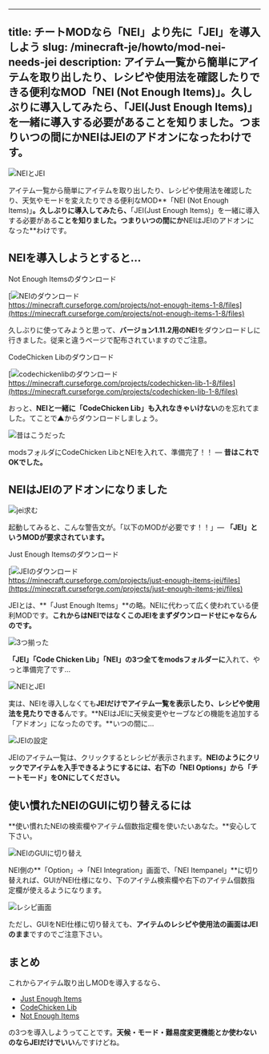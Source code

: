 
---
title: チートMODなら「NEI」より先に「JEI」を導入しよう
slug: /minecraft-je/howto/mod-nei-needs-jei
description: アイテム一覧から簡単にアイテムを取り出したり、レシピや使用法を確認したりできる便利なMOD「NEI (Not Enough Items)」。久しぶりに導入してみたら、「JEI(Just Enough Items)」を一緒に導入する必要があることを知りました。つまりいつの間にかNEIはJEIのアドオンになったわけです。
---

![NEIとJEI](https://cdn-ak.f.st-hatena.com/images/fotolife/s/sasigume/20210208/20210208102947.png)

アイテム一覧から簡単にアイテムを取り出したり、レシピや使用法を確認したり、天気やモードを変えたりできる便利なMOD**「NEI (Not Enough Items)」**。久しぶりに導入してみたら、**「JEI(Just Enough Items)」を一緒に導入する必要がある**ことを知りました。つまりいつの間にか**NEIはJEIのアドオンになった**わけです。

## NEIを導入しようとすると…

Not Enough Itemsのダウンロード

[![NEIのダウンロード](https://cdn-ak.f.st-hatena.com/images/fotolife/s/sasigume/20210208/20210208113453.png)  
https://minecraft.curseforge.com/projects/not-enough-items-1-8/files](https://minecraft.curseforge.com/projects/not-enough-items-1-8/files)

久しぶりに使ってみようと思って、**バージョン1.11.2用のNEI**をダウンロードしに行きました。従来と違うページで配布されていますのでご注意。

CodeChicken Libのダウンロード

[![codechickenlibのダウンロード](https://cdn-ak.f.st-hatena.com/images/fotolife/s/sasigume/20210208/20210208113456.png)  
https://minecraft.curseforge.com/projects/codechicken-lib-1-8/files](https://minecraft.curseforge.com/projects/codechicken-lib-1-8/files)

おっと、**NEIと一緒に「CodeChicken Lib」も入れなきゃいけない**のを忘れてました。てことで▲からダウンロードしましょう。

![昔はこうだった](https://cdn-ak.f.st-hatena.com/images/fotolife/s/sasigume/20210208/20210208113500.png)

modsフォルダにCodeChicken LibとNEIを入れて、準備完了！！ ― **昔はこれでOKでした。**

## NEIはJEIのアドオンになりました

![jei求む](https://cdn-ak.f.st-hatena.com/images/fotolife/s/sasigume/20210208/20210208093241.png)

起動してみると、こんな警告文が。「以下のMODが必要です！！」― **「JEI」というMODが要求されています。**

Just Enough Itemsのダウンロード

[![JEIのダウンロード](https://cdn-ak.f.st-hatena.com/images/fotolife/s/sasigume/20210208/20210208113503.png)  
https://minecraft.curseforge.com/projects/just-enough-items-jei/files](https://minecraft.curseforge.com/projects/just-enough-items-jei/files)

JEIとは、**「Just Enough Items」**の略。NEIに代わって広く使われている便利MODです。**これからはNEIではなくこのJEIをまずダウンロードせにゃならんのです。**

![3つ揃った](https://cdn-ak.f.st-hatena.com/images/fotolife/s/sasigume/20210208/20210208113507.png)

**「JEI」「Code Chicken Lib」「NEI」の3つ全てをmodsフォルダーに**入れて、やっと準備完了です…

![NEIとJEI](https://cdn-ak.f.st-hatena.com/images/fotolife/s/sasigume/20210208/20210208121536.png)

実は、NEIを導入しなくても**JEIだけでアイテム一覧を表示したり、レシピや使用法を見たりできる**んです。**NEIはJEIに天候変更やセーブなどの機能を追加する「アドオン」になったのです。**いつの間に…

![JEIの設定](https://cdn-ak.f.st-hatena.com/images/fotolife/s/sasigume/20210208/20210208122218.png)

JEIのアイテム一覧は、クリックするとレシピが表示されます。**NEIのようにクリックでアイテムを入手できるようにするには、右下の「NEI Options」から「チートモード」をONにしてください。**

## 使い慣れたNEIのGUIに切り替えるには

**使い慣れたNEIの検索欄やアイテム個数指定欄を使いたいあなた。**安心して下さい。

![NEIのGUIに切り替え](https://cdn-ak.f.st-hatena.com/images/fotolife/s/sasigume/20210208/20210208090709.png)

NEI側の**「Option」→「NEI Integration」画面で、「NEI Itempanel」**に切り替えれば、GUIがNEI仕様になり、下のアイテム検索欄や右下のアイテム個数指定欄が使えるようになります。

![レシピ画面](https://cdn-ak.f.st-hatena.com/images/fotolife/s/sasigume/20210208/20210208093245.png)

ただし、GUIをNEI仕様に切り替えても、**アイテムのレシピや使用法の画面はJEIのまま**ですのでご注意下さい。

## まとめ

これからアイテム取り出しMODを導入するなら、

*   [Just Enough Items](https://minecraft.curseforge.com/projects/just-enough-items-jei/files)
*   [CodeChicken Lib](https://minecraft.curseforge.com/projects/codechicken-lib-1-8/files)
*   [Not Enough Items](https://minecraft.curseforge.com/projects/not-enough-items-1-8/files)

の3つを導入しようってことです。**天候・モード・難易度変更機能とか使わないのならJEIだけでいい**んですけどね。
